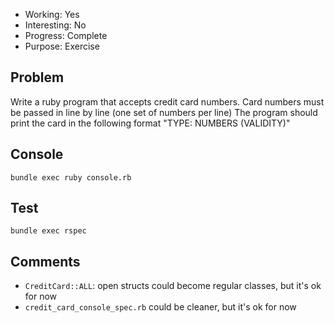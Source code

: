 * Working: Yes
* Interesting: No
* Progress: Complete
* Purpose: Exercise


## Problem

Write a ruby program that accepts credit card numbers. Card numbers must be passed in line by line (one set of numbers per line)
The program should print the card in the following format "TYPE: NUMBERS (VALIDITY)"

## Console

    bundle exec ruby console.rb

## Test

    bundle exec rspec

## Comments

* `CreditCard::ALL`: open structs could become regular classes, but it's ok for now
* `credit_card_console_spec.rb` could be cleaner, but it's ok for now
